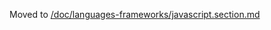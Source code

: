 Moved to [/doc/languages-frameworks/javascript.section.md](/doc/languages-frameworks/javascript.section.md)
